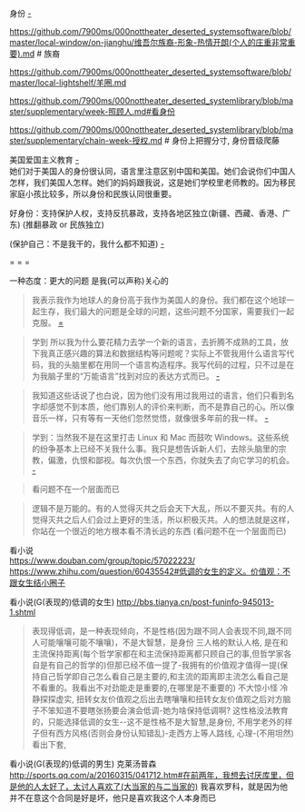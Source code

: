 
身份 [-](https://github.com/7900ms/000nottheater_deserted_systemlibrary/blob/master/supplementary/M值(风采值).md#和身份不影响)

https://github.com/7900ms/000nottheater_deserted_systemsoftware/blob/master/local-window/on-jianghu/维吾尔族裔-形象-热情开朗(个人的庄重非常重要).md # 族裔

https://github.com/7900ms/000nottheater_deserted_systemsoftware/blob/master/local-lightshelf/羊圈.md

https://github.com/7900ms/000nottheater_deserted_systemlibrary/blob/master/supplementary/week-照顾人.md#看身份

https://github.com/7900ms/000nottheater_deserted_systemlibrary/blob/master/supplementary/chain-week-授权.md # 身份上把握分寸, 身份晋级爬藤


美国爱国主义教育 [-](https://www.zhihu.com/question/20478939/answer/35044765#你的价值观决定了你的身份。工作即身份)<br>
她们对于美国人的身份很认同，语言里注意区别中国和美国。她们会说你们中国人怎样，我们美国人怎样。她们的妈妈跟我说，这是她们学校里老师教的。因为移民家庭小孩比较多，所以身份和民族认同很重要。

好身份：支持保护人权，支持反抗暴政，支持各地区独立(新疆、西藏、香港、广东) (推翻暴政 or 民族独立)

(保护自己：不是我干的，我什么都不知道) [-](https://github.com/7900ms/000nottheater_deserted_systemlibrary/blob/master/supplementary/term-Finder.md)


= = =

一种态度：更大的问题 是我(可以声称)关心的

> 我表示我作为地球人的身份高于我作为美国人的身份。我们都在这个地球一起生存，我们最大的问题是全球的问题，这些问题不分国家，需要我们一起克服。 [=](https://www.zhihu.com/question/20478939/answer/35044765)

> 学到 所以我为什么要花精力去学一个新的语言，去折腾不成熟的工具，放下我真正感兴趣的算法和数据结构等问题呢？实际上不管我用什么语言写代码，我的头脑里都在用同一个语言构造程序。我写代码的过程，只不过是在为我脑子里的“万能语言”找到对应的表达方式而已。  [-](http://www.yinwang.org/blog-cn/2017/05/23/kotlin)

> 我知道这些话说了也白说，因为他们没有用过我用过的语言，他们只看到名字却感觉不到本质，他们靠别人的评价来判断，而不是靠自己的心。所以像音乐一样，只有等有一天他们忽然觉悟，就像很多年前的我一样。 [-](http://www.yinwang.org/blog-cn/2014/01/25/pl-and)

> 学到：当然我不是在这里打击 Linux 和 Mac 而鼓吹 Windows。这些系统的纷争基本上已经不关我什么事。我只是想告诉新人们，去除头脑里的宗教，偏激，仇恨和鄙视。每次仇恨一个东西，你就失去了向它学习的机会。 [-](https://web.archive.org/web/20170308073446/http://www.yinwang.org/blog-cn/2013/03/07/linux-windows-mac)

> 看问题不在一个层面而已

> 逻辑不是万能的。有的人觉得灭共之后会天下大乱，所以不要灭共。有的人觉得灭共之后人们会过上更好的生活，所以积极灭共。人的想法就是这样，你站在一个很近的地方根本看不清长远的东西 (看问题不在一个层面而已)

看小说<br>
https://www.douban.com/group/topic/57022223/ <br>
https://www.zhihu.com/question/60435542#低调的女生的定义。价值观：不跟女生结小圈子

看小说(G(表现的)低调的女生)
http://bbs.tianya.cn/post-funinfo-945013-1.shtml

> 表现得低调，是一种表现倾向，不是性格(因为跟不同人会表现不同,跟不同人可能嚷嚷可能不嚷嚷)，不是大智慧，是身份
> 三人格的默认人格, 是在和主流保持距离(每个哲学家都在和主流保持距离都只顾自己的事,但哲学家各自是有自己的哲学的)但那已经不值一提了-我拥有的价值观才值得一提(保持自己哲学即自己怎么看自己是主要的,和主流的距离即主流怎么看自己是不看重的。我看出不对劲能走是重要的,在哪里是不重要的) 不大惊小怪 冷静探探虚实, 扭转女友价值观之后出去瞎嚷嚷和扭转女友价值观之后对方脑子不笨知道不要瞎张扬要会演会低调-她为啥保持低调啊? 这性格没法教育的，只能选择低调的女生--这不是性格不是大智慧,是身份, 不用学老外的样子但有西方风格(否则会身份认知错乱)-走西方上等人路线, 心理-(不用坦然)看出下套, 


看小说(G(表现的)低调的男生)
克莱汤普森 http://sports.qq.com/a/20160315/041712.htm#在前两年，我想去讨厌库里，但是他的人太好了，太讨人喜欢了(大当家的与二当家的) 我喜欢罗科，就是因为他并不在意这个合同是好是坏，他只是喜欢我这个人本身而已



